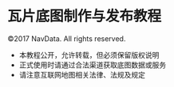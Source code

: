 # 瓦片底图制作与发布教程
©2017 NavData. All rights reserved.
+ 本教程公开，允许转载，但必须保留版权说明
+ 正式使用时请通过合法渠道获取底图数据或服务
+ 请注意互联网地图相关法律、法规及规定
